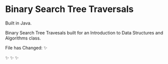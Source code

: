 # Binary Search Tree Traversals
Built in Java.

Binary Search Tree Travesals built for an Introduction to Data Structures and Algorithms class.




File has Changed: 
✨ 

✨
✨
✨